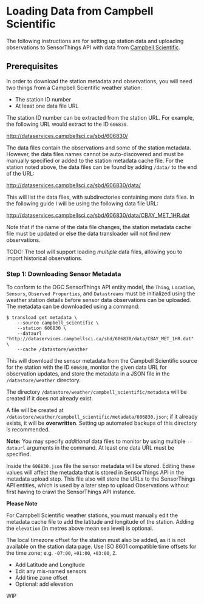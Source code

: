 # Loading Data from Campbell Scientific

The following instructions are for setting up station data and uploading observations to SensorThings API with data from [Campbell Scientific][CS].

[CS]: https://www.campbellsci.ca

## Prerequisites

In order to download the station metadata and observations, you will need two things from a Campbell Scientific weather station:

* The station ID number
* At least one data file URL

The station ID number can be extracted from the station URL. For example, the following URL would extract to the ID `606830`.

http://dataservices.campbellsci.ca/sbd/606830/

The data files contain the observations and some of the station metadata. However, the data files names cannot be auto-discovered and must be manually specified or added to the station metadata cache file. For the station noted above, the data files can be found by adding `/data/` to the end of the URL:

http://dataservices.campbellsci.ca/sbd/606830/data/

This will list the data files, with subdirectories containing more data files. In the following guide I will be using the following data file URL:

http://dataservices.campbellsci.ca/sbd/606830/data/CBAY_MET_1HR.dat

Note that if the name of the data file changes, the station metadata cache file must be updated or else the data transloader will not find new observations.

TODO: The tool will support loading *multiple* data files, allowing you to import historical observations.

### Step 1: Downloading Sensor Metadata

To conform to the OGC SensorThings API entity model, the `Thing`, `Location`, `Sensors`, `Observed Properties`, and `Datastreams` must be initialized using the weather station details before sensor data observations can be uploaded. The metadata can be downloaded using a command:

```
$ transload get metadata \
    --source campbell_scientific \
    --station 606830 \
    --dataurl "http://dataservices.campbellsci.ca/sbd/606830/data/CBAY_MET_1HR.dat" \
    --cache /datastore/weather
```

This will download the sensor metadata from the Campbell Scientific source for the station with the ID `606830`, monitor the given data URL for observation updates, and store the metadata in a JSON file in the `/datastore/weather` directory.

The directory `/datastore/weather/campbell_scientific/metadata` will be created if it does not already exist.

A file will be created at `/datastore/weather/campbell_scientific/metadata/606830.json`; if it already exists, it will be **overwritten**. Setting up automated backups of this directory is recommended.

**Note:** You may specify *additional* data files to monitor by using multiple `--dataurl` arguments in the command. At least one data URL must be specified.

Inside the `606830.json` file the sensor metadata will be stored. Editing these values will affect the metadata that is stored in SensorThings API in the metadata upload step. This file also will store the URLs to the SensorThings API entities, which is used by a later step to upload Observations without first having to crawl the SensorThings API instance.

**Please Note**

For Campbell Scientific weather stations, you must manually edit the metadata cache file to add the latitude and longitude of the station. Adding the `elevation` (in metres above mean sea level) is optional.

The local timezone offset for the station must also be added, as it is not available on the station data page. Use ISO 8601 compatible time offsets for the time zone; e.g. `-07:00`, `+01:00`, `+03:00`, `Z`.

* Add Latitude and Longitude
* Edit any mis-named sensors
* Add time zone offset
* Optional: add elevation

WIP